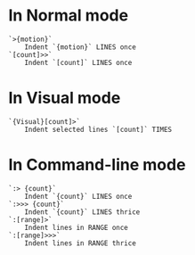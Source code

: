# In Normal mode
    `>{motion}`
        Indent `{motion}` LINES once
    `[count]>>`
        Indent `[count]` LINES once

# In Visual mode
    `{Visual}[count]>`
        Indent selected lines `[count]` TIMES

# In Command-line mode
    `:> {count}`
        Indent `{count}` LINES once
    `:>>> {count}`
        Indent `{count}` LINES thrice
    `:[range]>`
        Indent lines in RANGE once
    `:[range]>>>`
        Indent lines in RANGE thrice
